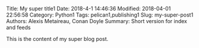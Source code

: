 Title: My super title1
Date: 2018-4-1 14:46:36
Modified: 2018-04-01 22:56:58
Category: Python1
Tags: pelican1,publishing1
Slug: my-super-post1
Authors: Alexis Metaireau, Conan Doyle
Summary: Short version for index and feeds

This is the content of my super blog post.